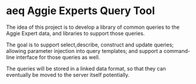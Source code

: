 # aeq Aggie Experts Query Tool

The idea of this project is to develop a library of common queries to the
Aggie Expert data, and libraries to support those queries.

The goal is to support select,describe, construct and update queries; allowing
parameter injection into query templates; and support a command-line interface
for those queries as well.

The queries will be stored in a linked data format, so that they can eventually
be moved to the server itself potentially.
